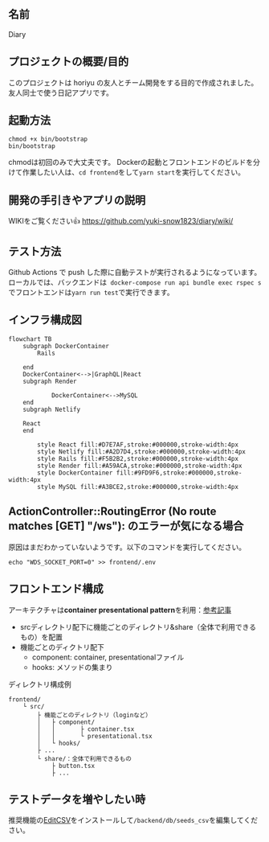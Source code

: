 ## 名前

Diary

## プロジェクトの概要/目的

このプロジェクトは horiyu の友人とチーム開発をする目的で作成されました。
友人同士で使う日記アプリです。

## 起動方法
```
chmod +x bin/bootstrap
bin/bootstrap
```

chmodは初回のみで大丈夫です。
Dockerの起動とフロントエンドのビルドを分けて作業したい人は、`cd frontend`をして`yarn start`を実行してください。


## 開発の手引きやアプリの説明
WIKIをご覧ください👍
https://github.com/yuki-snow1823/diary/wiki/

## テスト方法

Github Actions で push した際に自動テストが実行されるようになっています。
ローカルでは、バックエンドは` docker-compose run api bundle exec rspec s`でフロントエンドは`yarn run test`で実行できます。

## インフラ構成図

```mermaid
flowchart TB
    subgraph DockerContainer
        Rails

    end
    DockerContainer<-->|GraphQL|React
    subgraph Render

			DockerContainer<-->MySQL
    end
    subgraph Netlify

    React
    end

		style React fill:#D7E7AF,stroke:#000000,stroke-width:4px
		style Netlify fill:#A2D7D4,stroke:#000000,stroke-width:4px
		style Rails fill:#F5B2B2,stroke:#000000,stroke-width:4px
		style Render fill:#A59ACA,stroke:#000000,stroke-width:4px
		style DockerContainer fill:#9FD9F6,stroke:#000000,stroke-width:4px
		style MySQL fill:#A3BCE2,stroke:#000000,stroke-width:4px
```

## ActionController::RoutingError (No route matches [GET] "/ws"): のエラーが気になる場合

原因はまだわかっていないようです。以下のコマンドを実行してください。

`echo "WDS_SOCKET_PORT=0" >> frontend/.env`

## フロントエンド構成
アーキテクチャは**container presentational pattern**を利用：[参考記事](https://zenn.dev/buyselltech/articles/9460c75b7cd8d1)
- srcディレクトリ配下に機能ごとのディレクトリ&share（全体で利用できるもの）を配置
- 機能ごとのディクトリ配下
	- component: container, presentationalファイル
	- hooks: メソッドの集まり

ディレクトリ構成例
```
frontend/
	└ src/
		├ 機能ごとのディレクトリ（loginなど）
		│ 	├ component/
		│ 	│		├ container.tsx
		│ 	│		└ presentational.tsx
		│ 	└ hooks/
		├ ...
		└ share/：全体で利用できるもの
			├ button.tsx
			├ ...
```

## テストデータを増やしたい時
推奨機能の[EditCSV](https://1-notes.com/visual-studio-code-edit-csv/)をインストールして`/backend/db/seeds_csv`を編集してください。